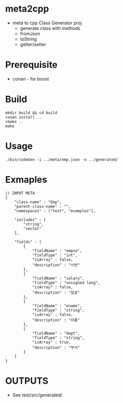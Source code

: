 # meta2cpp
* meta to cpp Class Generator proj
    * generate class with methods
    * fromJson
    * toString
    * getter/setter
    
# Prerequisite
* conan - for boost

# Build
```
mkdir build && cd build
conan install ..
cmake ..
make
```

# Usage
```
./bin/codeGen -i ../meta/emp.json -o ../generated/
```

# Exmaples
```
// INPUT META
{
    "class-name" : "Emp",
    "parent-class-name" : "",
    "namespaces" : ["test", "examples"],

    "includes" : [
        "string",
        "vector"
    ],

    "fields" : [
        {
            "fieldName" : "empno",
            "fieldType" : "int",
            "isArray" : false,
            "description" : "사번"
        },
        {
            "fieldName" : "salary",
            "fieldType" : "unsigned long",
            "isArray" : false,
            "description" : "임금"
        },
        {
            "fieldName" : "ename",
            "fieldType" : "string",
            "isArray" : false,
            "description" : "이름"
        },
        {
            "fieldName" : "dept",
            "fieldType" : "string",
            "isArray" : true,
            "description" : "부서"
        }
    ]
}

```
# OUTPUTS
* See test/src/generated/
